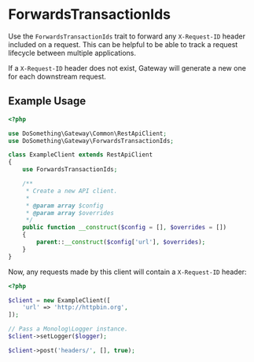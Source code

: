 # ForwardsTransactionIds

Use the `ForwardsTransactionIds` trait to forward any `X-Request-ID` header included on a request. This can be helpful to be able to track a request lifecycle between multiple applications.

If a `X-Request-ID` header does not exist, Gateway will generate a new one for each downstream request.

## Example Usage

```php
<?php

use DoSomething\Gateway\Common\RestApiClient;
use DoSomething\Gateway\ForwardsTransactionIds;

class ExampleClient extends RestApiClient
{
    use ForwardsTransactionIds;

    /**
     * Create a new API client.
     *
     * @param array $config
     * @param array $overrides
     */
    public function __construct($config = [], $overrides = [])
    {
        parent::__construct($config['url'], $overrides);
    }
}
```

Now, any requests made by this client will contain a `X-Request-ID` header:

```php
<?php

$client = new ExampleClient([
    'url' => 'http://httpbin.org',
]);

// Pass a Monolog\Logger instance.
$client->setLogger($logger);

$client->post('headers/', [], true);
```
